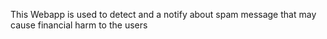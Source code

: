 This Webapp is used to detect and a notify about spam message that may cause financial harm to the users
